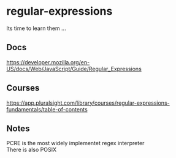 # regular-expressions
Its time to learn them ...

## Docs

https://developer.mozilla.org/en-US/docs/Web/JavaScript/Guide/Regular_Expressions

## Courses

https://app.pluralsight.com/library/courses/regular-expressions-fundamentals/table-of-contents

## Notes

PCRE is the most widely implementet regex interpreter  
There is also POSIX
